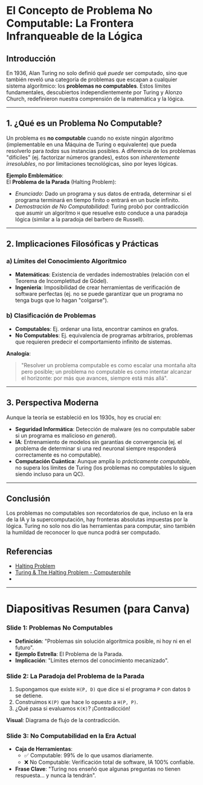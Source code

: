 # El Concepto de Problema No Computable: La Frontera Infranqueable de la Lógica

## Introducción  
En 1936, Alan Turing no solo definió qué *puede* ser computado, sino que también reveló una categoría de problemas que escapan a cualquier sistema algorítmico: los **problemas no computables**. Estos límites fundamentales, descubiertos independientemente por Turing y Alonzo Church, redefinieron nuestra comprensión de la matemática y la lógica.

---

## 1. ¿Qué es un Problema No Computable?  
Un problema es **no computable** cuando no existe ningún algoritmo (implementable en una Máquina de Turing o equivalente) que pueda resolverlo para *todas* sus instancias posibles. A diferencia de los problemas "difíciles" (ej. factorizar números grandes), estos son *inherentemente irresolubles*, no por limitaciones tecnológicas, sino por leyes lógicas.

**Ejemplo Emblemático**:  
El **Problema de la Parada** (Halting Problem):  
- *Enunciado*: Dado un programa y sus datos de entrada, determinar si el programa terminará en tiempo finito o entrará en un bucle infinito.  
- *Demostración de No Computabilidad*: Turing probó por contradicción que asumir un algoritmo `H` que resuelve esto conduce a una paradoja lógica (similar a la paradoja del barbero de Russell).  

---

## 2. Implicaciones Filosóficas y Prácticas  
### a) Límites del Conocimiento Algorítmico  
- **Matemáticas**: Existencia de verdades indemostrables (relación con el Teorema de Incompletitud de Gödel).  
- **Ingeniería**: Imposibilidad de crear herramientas de verificación de software perfectas (ej. no se puede garantizar que un programa no tenga bugs que lo hagan "colgarse").  

### b) Clasificación de Problemas  
- **Computables**: Ej. ordenar una lista, encontrar caminos en grafos.  
- **No Computables**: Ej. equivalencia de programas arbitrarios, problemas que requieren predecir el comportamiento infinito de sistemas.  

**Analogía**:  
> "Resolver un problema computable es como escalar una montaña alta pero posible; un problema no computable es como intentar alcanzar el horizonte: por más que avances, siempre está más allá".

---

## 3. Perspectiva Moderna  
Aunque la teoría se estableció en los 1930s, hoy es crucial en:  
- **Seguridad Informática**: Detección de malware (es no computable saber si un programa es malicioso *en general*).  
- **IA**: Entrenamiento de modelos sin garantías de convergencia (ej. el problema de determinar si una red neuronal siempre responderá correctamente es no computable).  
- **Computación Cuántica**: Aunque amplía lo *prácticamente computable*, no supera los límites de Turing (los problemas no computables lo siguen siendo incluso para un QC).  

---

## Conclusión  
Los problemas no computables son recordatorios de que, incluso en la era de la IA y la supercomputación, hay fronteras absolutas impuestas por la lógica. Turing no solo nos dio las herramientas para computar, sino también la humildad de reconocer lo que nunca podrá ser computado.

## Referencias

- [Halting Problem](https://en.wikipedia.org/wiki/Halting_problem)
- [Turing & The Halting Problem - Computerphile](https://www.youtube.com/watch?v=macM_MtS_w4)
- 
---

# Diapositivas Resumen (para Canva)  

### **Slide 1: Problemas No Computables**  
- **Definición**: "Problemas sin solución algorítmica posible, ni hoy ni en el futuro".  
- **Ejemplo Estrella**: El Problema de la Parada.  
- **Implicación**: "Límites eternos del conocimiento mecanizado".  

### **Slide 2: La Paradoja del Problema de la Parada**  
1. Supongamos que existe `H(P, D)` que dice si el programa `P` con datos `D` se detiene.  
2. Construimos `K(P)` que hace lo opuesto a `H(P, P)`.  
3. ¿Qué pasa si evaluamos `K(K)`? ¡Contradicción!  

**Visual**: Diagrama de flujo de la contradicción.  

### **Slide 3: No Computabilidad en la Era Actual**  
- **Caja de Herramientas**:  
  - ✅ Computable: 99% de lo que usamos diariamente.  
  - ❌ No Computable: Verificación total de software, IA 100% confiable.  
- **Frase Clave**: "Turing nos enseñó que algunas preguntas no tienen respuesta... y nunca la tendrán".  

